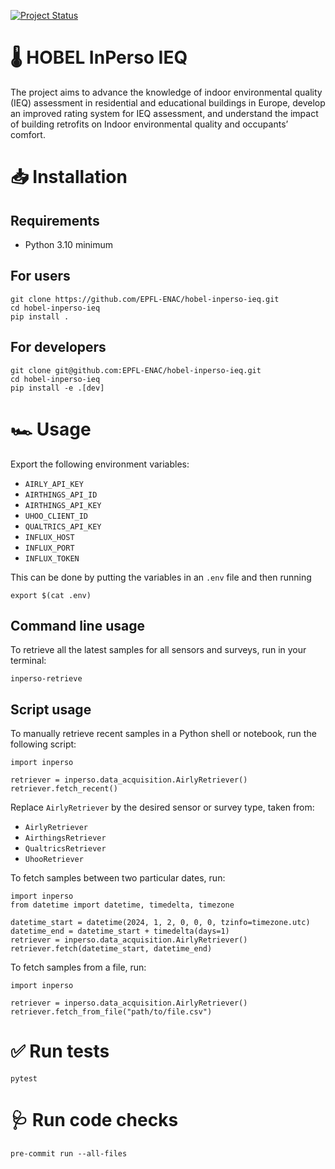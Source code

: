 [![Project Status](https://img.shields.io/badge/status-under%20development-yellow)](https://github.com/EPFL-ENAC/hobel-inperso-ieq)

# 🌡 HOBEL InPerso IEQ

The project aims to advance the knowledge of indoor environmental quality (IEQ) assessment in residential and educational buildings in Europe, develop an improved rating system for IEQ assessment, and understand the impact of building retrofits on Indoor environmental quality and occupants’ comfort.


# 📥 Installation

## Requirements

- Python 3.10 minimum


## For users

```
git clone https://github.com/EPFL-ENAC/hobel-inperso-ieq.git
cd hobel-inperso-ieq
pip install .
```


## For developers

```
git clone git@github.com:EPFL-ENAC/hobel-inperso-ieq.git
cd hobel-inperso-ieq
pip install -e .[dev]
```


# 🏎 Usage

Export the following environment variables:

- `AIRLY_API_KEY`
- `AIRTHINGS_API_ID`
- `AIRTHINGS_API_KEY`
- `UHOO_CLIENT_ID`
- `QUALTRICS_API_KEY`
- `INFLUX_HOST`
- `INFLUX_PORT`
- `INFLUX_TOKEN`

This can be done by putting the variables in an `.env` file and then running

```
export $(cat .env)
```


## Command line usage

To retrieve all the latest samples for all sensors and surveys, run in your terminal:

```
inperso-retrieve
```


## Script usage

To manually retrieve recent samples in a Python shell or notebook, run the following script:

```
import inperso

retriever = inperso.data_acquisition.AirlyRetriever()
retriever.fetch_recent()
```

Replace `AirlyRetriever` by the desired sensor or survey type, taken from:

- `AirlyRetriever`
- `AirthingsRetriever`
- `QualtricsRetriever`
- `UhooRetriever`

To fetch samples between two particular dates, run:

```
import inperso
from datetime import datetime, timedelta, timezone

datetime_start = datetime(2024, 1, 2, 0, 0, 0, tzinfo=timezone.utc)
datetime_end = datetime_start + timedelta(days=1)
retriever = inperso.data_acquisition.AirlyRetriever()
retriever.fetch(datetime_start, datetime_end)
```

To fetch samples from a file, run:

```
import inperso

retriever = inperso.data_acquisition.AirlyRetriever()
retriever.fetch_from_file("path/to/file.csv")
```


# ✅ Run tests

```
pytest
```


# 🩺 Run code checks

```
pre-commit run --all-files
```
